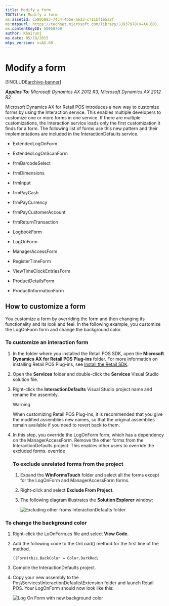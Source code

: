 ```yaml
---
title: Modify a form
TOCTitle: Modify a form
ms:assetid: c5805883-74c4-4bbe-a623-c711bf1e5a2f
ms:mtpsurl: https://technet.microsoft.com/library/JJ937978(v=AX.60)
ms:contentKeyID: 50950769
author: Khairunj
ms.date: 05/18/2015
mtps_version: v=AX.60
---
```


# Modify a form 


[!INCLUDE[archive-banner](includes/archive-banner.md)]


_**Applies To:** Microsoft Dynamics AX 2012 R3, Microsoft Dynamics AX 2012 R2_

Microsoft Dynamics AX for Retail POS introduces a new way to customize forms by using the Interaction service. This enables multiple developers to customize one or more forms in one service. If there are multiple customizations, the Interaction service loads only the first customization it finds for a form. The following list of forms use this new pattern and their implementations are included in the InteractionDefaults service.

  - ExtendedLogOnForm

  - ExtendedLogOnScanForm

  - frmBarcodeSelect

  - frmDimensions

  - frmInput

  - frmPayCash

  - frmPayCurrency

  - frmPayCustomerAccount

  - frmReturnTransaction

  - LogbookForm

  - LogOnForm

  - ManagerAccessForm

  - RegisterTimeForm

  - ViewTimeClockEntriesForm

  - ProductDetailsForm

  - ProductInformationForm

## How to customize a form

You customize a form by overriding the form and then changing its functionality and its look and feel. In the following example, you customize the LogOnForm form and change the background color.

### To customize an interaction form

1.  In the folder where you installed the Retail POS SDK, open the **Microsoft Dynamics AX for Retail POS Plug-ins** folder. For more information on installing Retail POS Plug-ins, see [Install the Retail SDK](install-retail-sdk-retail-pos-plug-ins.md).

2.  Open the **Services** folder and double-click the **Services** Visual Studio solution file.

3.  Right-click the **InteractionDefaults** Visual Studio project name and rename the assembly.
    

    > [!WARNING]
    > <P>When customizing Retail POS Plug-ins, it is recommended that you give the modified assemblies new names, so that the original assemblies remain available if you need to revert back to them.</P>



4.  In this step, you override the LogOnForm form, which has a dependency on the ManagerAccessForm. Remove the other forms from the InteractionDefaults project. This enables other users to override the excluded forms. override
    
    ### To exclude unrelated forms from the project
    
    1.  Expand the **WinFormsTouch** folder and select all the forms except for the LogOnForm and ManagerAccessForm forms.
    
    2.  Right-click and select **Exclude From Project**.
    
    3.  The following diagram illustrates the **Solution Explorer** window:
        
        ![Excluding other froms InteractionDefaults folder](images/JJ937978.RemoveOtherFormsFromInteractionDefaultsFolder(en-us,AX.60).png "Excluding other froms InteractionDefaults folder")

### To change the background color

1.  Right-click the LoOnForm.cs file and select **View Code**.

2.  Add the following code to the OnLoad() method for the first line of the method.
    
        ((Form)this.BackColor = Color.DarkRed;

3.  Compile the InteractionDefaults project.

4.  Copy your new assembly to the Pos\\Services\\InteractionDefaults\\Extension folder and launch Retail POS. Your LogOnForm should now look like this:
    
    ![Log On Form with new background color](images/JJ937978.LogonFormWithNewBackgroundColor(en-us,AX.60).png "Log On Form with new background color")

  


